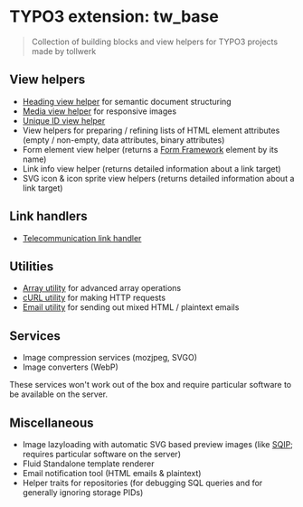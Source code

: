 # TYPO3 extension: tw_base

> Collection of building blocks and view helpers for TYPO3 projects made by tollwerk

## View helpers

* [Heading view helper](Docs/ViewHelpers/heading.md) for semantic document structuring
* [Media view helper](Docs/ViewHelpers/media.md) for responsive images
* [Unique ID view helper](Docs/ViewHelpers/uniqid.md)
* View helpers for preparing / refining lists of HTML element attributes (empty / non-empty, data attributes, binary attributes)
* Form element view helper (returns a [Form Framework](https://docs.typo3.org/typo3cms/extensions/form/) element by its name)
* Link info view helper (returns detailed information about a link target)
* SVG icon & icon sprite view helpers (returns detailed information about a link target)

## Link handlers

* [Telecommunication link handler](Docs/LinkHandler/tel.md)

## Utilities

* [Array utility](Classes/Utility/ArrayUtility.php) for advanced array operations
* [cURL utility](Classes/Utility/CurlUtility.php) for making HTTP requests
* [Email utility](Classes/Utility/EmailUtility.php) for sending out mixed HTML / plaintext emails


## Services

* Image compression services (mozjpeg, SVGO)
* Image converters (WebP)

These services won't work out of the box and require particular software to be available on the server.

## Miscellaneous

* Image lazyloading with automatic SVG based preview images (like [SQIP](https://github.com/technopagan/sqip); requires particular software on the server)
* Fluid Standalone template renderer
* Email notification tool (HTML emails & plaintext)
* Helper traits for repositories (for debugging SQL queries and for generally ignoring storage PIDs)
